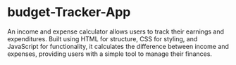 # budget-Tracker-App
An income and expense calculator allows users to track their earnings and expenditures. Built using HTML for structure, CSS for styling, and JavaScript for functionality, it calculates the difference between income and expenses, providing users with a simple tool to manage their finances.
